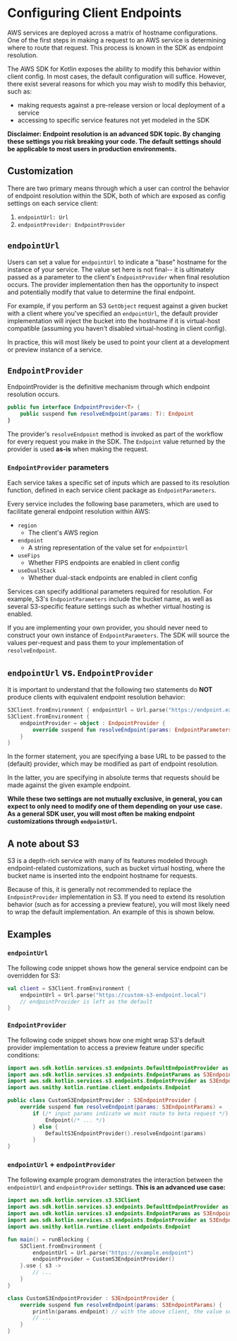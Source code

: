 # Configuring Client Endpoints

AWS services are deployed across a matrix of hostname configurations. One of the first steps in making a request to an
AWS service is determining where to route that request. This process is known in the SDK as endpoint resolution.

The AWS SDK for Kotlin exposes the ability to modify this behavior within client config. In most cases, the default
configuration will suffice. However, there exist several reasons for which you may wish to modify this behavior, such as:
* making requests against a pre-release version or local deployment of a service
* accessing to specific service features not yet modeled in the SDK

**Disclaimer: Endpoint resolution is an advanced SDK topic. By changing these settings you risk breaking your code. The
default settings should be applicable to most users in production environments.**

## Customization

There are two primary means through which a user can control the behavior of endpoint resolution within the SDK, both of which
are exposed as config settings on each service client:

1. `endpointUrl: Url`
1. `endpointProvider: EndpointProvider`

## `endpointUrl`

Users can set a value for `endpointUrl` to indicate a "base" hostname for the instance of your service. The value set
here is not final-- it is ultimately passed as a parameter to the client's `EndpointProvider` when final resolution
occurs. The provider implementation then has the opportunity to inspect and potentially modify that value to determine
the final endpoint.

For example, if you perform an S3 `GetObject` request against a given bucket with a client where you've specified
an `endpointUrl`, the default provider implementation will inject the bucket into the hostname if it is virtual-host
compatible (assuming you haven't disabled virtual-hosting in client config).

In practice, this will most likely be used to point your client at a development or preview instance of a service.

## `EndpointProvider`

EndpointProvider is the definitive mechanism through which endpoint resolution occurs.

```kotlin
public fun interface EndpointProvider<T> {
    public suspend fun resolveEndpoint(params: T): Endpoint
}
```

The provider's `resolveEndpoint` method is invoked as part of the workflow for every request you make in the SDK. The
`Endpoint` value returned by the provider is used **as-is** when making the request.

### `EndpointProvider` parameters

Each service takes a specific set of inputs which are passed to its resolution function, defined in each service client
package as `EndpointParameters`.

Every service includes the following base parameters, which are used to facilitate general endpoint resolution within
AWS:

* `region`
  * The client's AWS region
* `endpoint`
  * A string representation of the value set for `endpointUrl`
* `useFips`
  * Whether FIPS endpoints are enabled in client config
* `useDualStack`
  * Whether dual-stack endpoints are enabled in client config

Services can specify additional parameters required for resolution. For example, S3's `EndpointParameters` include the
bucket name, as well as several S3-specific feature settings such as whether virtual hosting is enabled.

If you are implementing your own provider, you should never need to construct your own instance of `EndpointParameters`.
The SDK will source the values per-request and pass them to your implementation of `resolveEndpoint`.

## `endpointUrl` vs. `EndpointProvider`

It is important to understand that the following two statements do **NOT** produce clients with equivalent endpoint
resolution behavior:

```kotlin
S3Client.fromEnvironment { endpointUrl = Url.parse("https://endpoint.example") }
S3Client.fromEnvironment {
    endpointProvider = object : EndpointProvider {
        override suspend fun resolveEndpoint(params: EndpointParameters): Endpoint = Endpoint("https://endpoint.example")
    }
}
```

In the former statement, you are specifying a base URL to be passed to the (default) provider, which may be modified as
part of endpoint resolution.

In the latter, you are specifying in absolute terms that requests should be made against the given example endpoint.

**While these two settings are not mutually exclusive, in general, you can expect to only need to modify one of them
depending on your use case. As a general SDK user, you will most often be making endpoint customizations
through `endpointUrl`.**

## A note about S3

S3 is a depth-rich service with many of its features modeled through endpoint-related customizations, such as bucket
virtual hosting, where the bucket name is inserted into the endpoint hostname for requests.

Because of this, it is generally not recommended to replace the `EndpointProvider` implementation in S3. If you need to
extend its resolution behavior (such as for accessing a preview feature), you will most likely need to wrap the default
implementation. An example of this is shown below.

## Examples

### `endpointUrl`

The following code snippet shows how the general service endpoint can be overridden for S3:

```kotlin
val client = S3Client.fromEnvironment {
    endpointUrl = Url.parse("https://custom-s3-endpoint.local")
    // endpointProvider is left as the default
}
```

### `EndpointProvider`

The following code snippet shows how one might wrap S3's default provider implementation to access a preview feature
under specific conditions:

```kotlin
import aws.sdk.kotlin.services.s3.endpoints.DefaultEndpointProvider as DefaultEndpointProvider
import aws.sdk.kotlin.services.s3.endpoints.EndpointParams as S3EndpointParams
import aws.sdk.kotlin.services.s3.endpoints.EndpointProvider as S3EndpointProvider
import aws.smithy.kotlin.runtime.client.endpoints.Endpoint

public class CustomS3EndpointProvider : S3EndpointProvider {
    override suspend fun resolveEndpoint(params: S3EndpointParams) =
        if (/* input params indicate we must route to beta request */) {
            Endpoint(/* ... */)
        } else {
            DefaultS3EndpointProvider().resolveEndpoint(params)
        }
}
```

### `endpointUrl` + `endpointProvider`

The following example program demonstrates the interaction between the `endpointUrl` and `endpointProvider` settings. **This
is an advanced use case:**

```kotlin
import aws.sdk.kotlin.services.s3.S3Client
import aws.sdk.kotlin.services.s3.endpoints.DefaultEndpointProvider as DefaultEndpointProvider
import aws.sdk.kotlin.services.s3.endpoints.EndpointParams as S3EndpointParams
import aws.sdk.kotlin.services.s3.endpoints.EndpointProvider as S3EndpointProvider
import aws.smithy.kotlin.runtime.client.endpoints.Endpoint

fun main() = runBlocking {
    S3Client.fromEnvironment {
        endpointUrl = Url.parse("https://example.endpoint")
        endpointProvider = CustomS3EndpointProvider()
    }.use { s3 ->
        // ...
    }
}

class CustomS3EndpointProvider : S3EndpointProvider {
    override suspend fun resolveEndpoint(params: S3EndpointParams) {
        println(params.endpoint) // with the above client, the value set for endpointUrl is available here
        // ...
    }
}
```